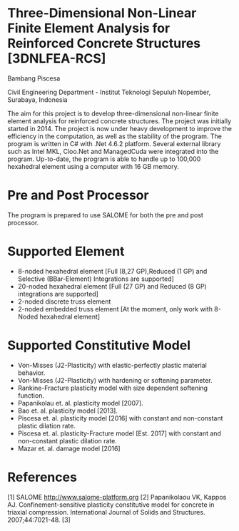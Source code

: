 # Three-Dimensional Non-Linear Finite Element Analysis for Reinforced Concrete Structures [3DNLFEA-RCS]
Bambang Piscesa

Civil Engineering Department - Institut Teknologi Sepuluh Nopember, Surabaya, Indonesia

The aim for this project is to develop three-dimensional non-linear finite element analysis for reinforced concrete structures. The project was initially started in 2014. The project is now under heavy development to improve the efficiency in the computation, as well as the stability of the program. The program is written in C# with .Net 4.6.2 platform. Several external library such as Intel MKL, Cloo.Net and ManagedCuda were integrated into the program. Up-to-date, the program is able to handle up to 100,000 hexahedral element using a computer with 16 GB memory.

# Pre and Post Processor
The program is prepared to use SALOME for both the pre and post processor.

# Supported Element
- 8-noded hexahedral element [Full (8,27 GP),Reduced (1 GP) and Selective (BBar-Element) Integrations are supported]
- 20-noded hexahedral element  [Full (27 GP) and Reduced (8 GP) integrations are supported]
- 2-noded discrete truss element
- 2-noded embedded truss element [At the moment, only work with 8-Noded hexahedral element]

# Supported Constitutive Model
- Von-Misses (J2-Plasticity) with elastic-perfectly plastic material behavior.
- Von-Misses (J2-Plasticity) with hardening or softening parameter.
- Rankine-Fracture plasticity model with size dependent softening function.
- Papanikolau et. al. plasticity model [2007].
- Bao et. al. plasticity model [2013].
- Piscesa et. al. plasticity model [2016] with constant and non-constant plastic dilation rate.
- Piscesa et. al. plasticity-Fracture model [Est. 2017] with constant and non-constant plastic dilation rate.
- Mazar et. al. damage model [2016]

# References
[1] SALOME http://www.salome-platform.org
[2] Papanikolaou VK, Kappos AJ. Confinement-sensitive plasticity constitutive model for concrete in triaxial compression. International Journal of Solids and Structures. 2007;44:7021-48.
[3] 
